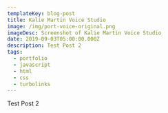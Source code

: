```yaml
---
templateKey: blog-post
title: Kalie Martin Voice Studio
image: /img/port-voice-original.png
imageDesc: Screenshot of Kalie Martin Voice Studio
date: 2019-09-03T05:00:00.000Z
description: Test Post 2
tags:
  - portfolio
  - javascript
  - html
  - css
  - turbolinks
---
```

Test Post 2
